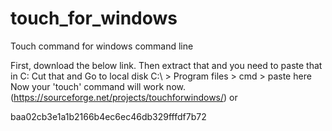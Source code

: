 # touch_for_windows
Touch command for windows command line

First, download the below link.
Then extract that and you need to paste that in C:
Cut that and Go to local disk C:\ > Program files > cmd > paste here
Now your 'touch' command will work now.
(https://sourceforge.net/projects/touchforwindows/) or 


baa02cb3e1a1b2166b4ec6ec46db329fffdf7b72
